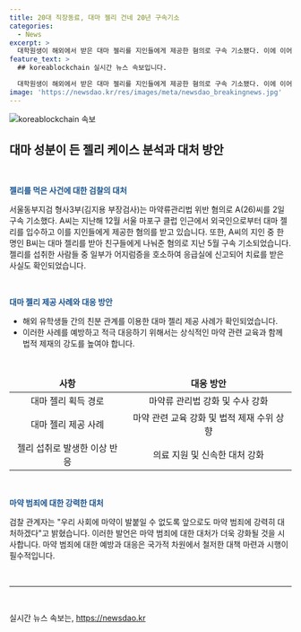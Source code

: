 ```yaml
---
title: 20대 직장동료, 대마 젤리 건네 20년 구속기소
categories:
  - News
excerpt: >
  대학원생이 해외에서 받은 대마 젤리를 지인들에게 제공한 혐의로 구속 기소됐다. 이에 이어 이전 직장동료들 중 한 명도 마약을 건네 받은 혐의로 구속 기소된 사실이 확인됐다. 이로써 사회적으로 문제가 된 마약 범죄에 대해 검찰은 강력히 대처할 것을 밝혔다.
feature_text: >
  ## koreablockchain 실시간 뉴스 속보입니다.

  대학원생이 해외에서 받은 대마 젤리를 지인들에게 제공한 혐의로 구속 기소됐다. 이에 이어 이전 직장동료들 중 한 명도 마약을 건네 받은 혐의로 구속 기소된 사실이 확인됐다. 이로써 사회적으로 문제가 된 마약 범죄에 대해 검찰은 강력히 대처할 것을 밝혔다.
image: 'https://newsdao.kr/res/images/meta/newsdao_breakingnews.jpg'
---
```


<p><img src="https://newsdao.kr/res/images/meta/newsdao_breakingnews.jpg" alt="koreablockchain 속보" /></p>

<h2 data-ke-size="size26">대마 성분이 든 젤리 케이스 분석과 대처 방안</h2>

<p data-ke-size="size16">&nbsp;</p>

<p><b><span style="color: #1a5490;">젤리를 먹은 사건에 대한 검찰의 대처</span></b></p>

<p data-ke-size="size16">서울동부지검 형사3부(김지용 부장검사)는 마약류관리법 위반 혐의로 A(26)씨를 2일 구속 기소했다. A씨는 지난해 12월 서울 마포구 클럽 인근에서 외국인으로부터 대마 젤리를 입수하고 이를 지인들에게 제공한 혐의를 받고 있습니다. 또한, A씨의 지인 중 한 명인 B씨는 대마 젤리를 받아 친구들에게 나눠준 혐의로 지난 5월 구속 기소되었습니다. 젤리를 섭취한 사람들 중 일부가 어지럼증을 호소하여 응급실에 신고되어 치료를 받은 사실도 확인되었습니다.</p>

<p data-ke-size="size16">&nbsp;</p>

<p><b><span style="color: #1a5490;">대마 젤리 제공 사례와 대응 방안</span></b></p>

<ul>
<li>해외 유학생들 간의 친분 관계를 이용한 대마 젤리 제공 사례가 확인되었습니다.</li>
<li>이러한 사례를 예방하고 적극 대응하기 위해서는 상식적인 마약 관련 교육과 함께 법적 제재의 강도를 높여야 합니다.</li>
</ul>

<p data-ke-size="size16">&nbsp;</p>

<table>
<thead>
<tr>
<td style="text-align: center; height: 17px;"><b>사항</b></td>
<td style="text-align: center; height: 17px;"><b>대응 방안</b></td>
</tr>
</thead>
<tbody>
<tr>
<td style="text-align: center; height: 17px;">대마 젤리 획득 경로</td>
<td style="text-align: center; height: 17px;">마약류 관리법 강화 및 수사 강화</td>
</tr>
<tr>
<td style="text-align: center; height: 17px;">대마 젤리 제공 사례</td>
<td style="text-align: center; height: 17px;">마약 관련 교육 강화 및 법적 제재 수위 상향</td>
</tr>
<tr>
<td style="text-align: center; height: 17px;">젤리 섭취로 발생한 이상 반응</td>
<td style="text-align: center; height: 17px;">의료 지원 및 신속한 대처 강화</td>
</tr>
</tbody>
</table>

<p data-ke-size="size16">&nbsp;</p>

<p><b><span style="color: #1a5490;">마약 범죄에 대한 강력한 대처</span></b></p>

<p data-ke-size="size16">검찰 관계자는 "우리 사회에 마약이 발붙일 수 없도록 앞으로도 마약 범죄에 강력히 대처하겠다"고 밝혔습니다. 이러한 발언은 마약 범죄에 대한 대처가 더욱 강화될 것을 시사합니다. 마약 범죄에 대한 예방과 대응은 국가적 차원에서 철저한 대책 마련과 시행이 필수적입니다.</p>

<p data-ke-size="size16">&nbsp;</p>

<hr>

<p data-ke-size="size16">&nbsp;</p>
실시간 뉴스 속보는, <a href="https://newsdao.kr" rel="dofollow">https://newsdao.kr</a>


